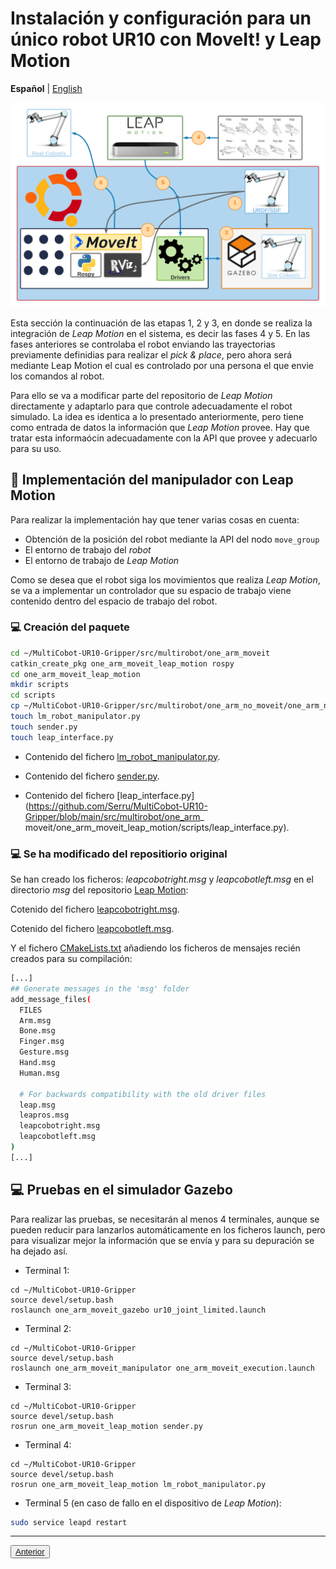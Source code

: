 <!--- Para un robot  opción B--->
# Instalación y configuración para un único robot UR10 con MoveIt! y Leap Motion

**Español** | [English](https://github.com/Serru/MultiCobot-UR10-Gripper/blob/main/doc/moveit/ENG/one_arm_moveit_lm.md)

![image](/doc/imgs_md/Diseno-moveit-general-un-cobot-leap-motion.png  "Cargado el modelo URDF del robot UR10")


Esta sección la continuación de las etapas 1, 2 y 3, en donde se realiza la integración de *Leap Motion* en el sistema, es decir las fases 4 y 5. En las fases anteriores se controlaba el robot enviando las trayectorias previamente definidias para realizar el *pick & place*, pero ahora será mediante Leap Motion el cual es controlado por una persona el que envie los comandos al robot.

Para ello se va a modificar parte del repositorio de *Leap Motion* directamente y adaptarlo para que controle adecuadamente el robot simulado. La idea es identica a lo presentado anteriormente, pero tiene como entrada de datos la información que *Leap Motion* provee. Hay que tratar esta informaócin adecuadamente con la API que provee y adecuarlo para su uso.


## :book: Implementación del manipulador con Leap Motion

Para realizar la implementación hay que tener varias cosas en cuenta:
- Obtención de la posición del robot mediante la API del nodo `move_group`
- El entorno de trabajo del *robot*
- El entorno de trabajo de *Leap Motion*

Como se desea que el robot siga los movimientos que realiza *Leap Motion*, se va a implementar un controlador que su espacio de trabajo viene contenido dentro del espacio de trabajo del robot.

### :computer: Creación del paquete

```bash
cd ~/MultiCobot-UR10-Gripper/src/multirobot/one_arm_moveit
catkin_create_pkg one_arm_moveit_leap_motion rospy
cd one_arm_moveit_leap_motion
mkdir scripts
cd scripts
cp ~/MultiCobot-UR10-Gripper/src/multirobot/one_arm_no_moveit/one_arm_no_moveit_leap_motion/scripts/leap_interface.py .
touch lm_robot_manipulator.py
touch sender.py
touch leap_interface.py
```

- Contenido del fichero [lm_robot_manipulator.py](https://github.com/Serru/MultiCobot-UR10-Gripper/blob/main/src/multirobot/one_arm_moveit/one_arm_moveit_leap_motion/scripts/lm_robot_manipulator.py).

- Contenido del fichero [sender.py](https://github.com/Serru/MultiCobot-UR10-Gripper/blob/main/src/multirobot/one_arm_moveit/one_arm_moveit_leap_motion/scripts/sender.py).

- Contenido del fichero [leap_interface.py](https://github.com/Serru/MultiCobot-UR10-Gripper/blob/main/src/multirobot/one_arm_
moveit/one_arm_moveit_leap_motion/scripts/leap_interface.py).

### :computer: Se ha modificado del repositiorio original

Se han creado los ficheros: *leapcobotright.msg* y *leapcobotleft.msg* en el directorio *msg* del repositorio [Leap Motion](https://github.com/Serru/MultiCobot-UR10-Gripper/tree/main/src/leap_motion):

Cotenido del fichero [leapcobotright.msg](https://github.com/Serru/MultiCobot-UR10-Gripper/blob/main/src/leap_motion/msg/leapcobotright.msg).

Cotenido del fichero [leapcobotleft.msg](https://github.com/Serru/MultiCobot-UR10-Gripper/blob/main/src/leap_motion/msg/leapcobotleft.msg).

Y el fichero [CMakeLists.txt](https://github.com/Serru/MultiCobot-UR10-Gripper/blob/main/src/leap_motion/CMakeLists.txt) añadiendo los ficheros de mensajes recién creados para su compilación:
```bash
[...]
## Generate messages in the 'msg' folder
add_message_files(
  FILES
  Arm.msg
  Bone.msg
  Finger.msg
  Gesture.msg
  Hand.msg
  Human.msg

  # For backwards compatibility with the old driver files
  leap.msg
  leapros.msg
  leapcobotright.msg
  leapcobotleft.msg
)
[...]
```

## :computer: Pruebas en el simulador Gazebo

Para realizar las pruebas, se necesitarán al menos 4 terminales, aunque se pueden reducir para lanzarlos automáticamente en los ficheros launch, pero para visualizar mejor la información que se envía y para su depuración se ha dejado así.

- Terminal 1:
```{bash}
cd ~/MultiCobot-UR10-Gripper
source devel/setup.bash
roslaunch one_arm_moveit_gazebo ur10_joint_limited.launch
```
- Terminal 2:
```{bash}
cd ~/MultiCobot-UR10-Gripper
source devel/setup.bash
roslaunch one_arm_moveit_manipulator one_arm_moveit_execution.launch
```

- Terminal 3:
```{bash}
cd ~/MultiCobot-UR10-Gripper
source devel/setup.bash
rosrun one_arm_moveit_leap_motion sender.py
```

- Terminal 4:
```{bash}
cd ~/MultiCobot-UR10-Gripper
source devel/setup.bash
rosrun one_arm_moveit_leap_motion lm_robot_manipulator.py 
```

- Terminal 5 (en caso de fallo en el dispositivo de *Leap Motion*):
```bash
sudo service leapd restart
```

---

<div>
  <p align="left">
    <button name="button">
                <a rel="license" href="https://github.com/Serru/MultiCobot-UR10-Gripper/blob/main/doc/design-lm.md">Anterior</a>
    </button>
  </p>
</div>